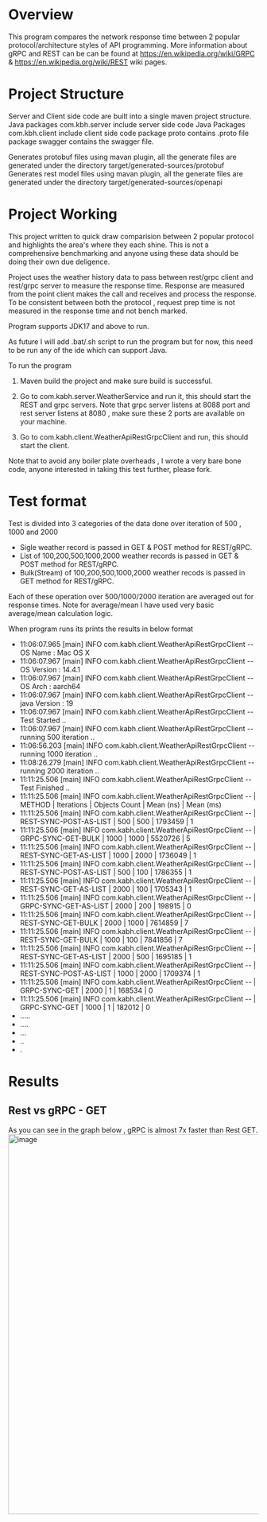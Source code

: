 # Overview

This program compares the network response time between 2 popular protocol/architecture styles  of API programming. 
More information about gRPC and REST can be can be found at https://en.wikipedia.org/wiki/GRPC & https://en.wikipedia.org/wiki/REST wiki pages. 


# Project Structure

Server and Client side code are built into a single maven project structure. 
Java packages com.kbh.server include  server side code
Java Packages com.kbh.client include client side code
package proto contains .proto file
package swagger contains the swagger file.

Generates protobuf files using mavan plugin, all the generate files are generated under the directory target/generated-sources/protobuf
Generates rest model files using mavan plugin, all the generate files are generated under the directory target/generated-sources/openapi

# Project Working

This project written to quick draw comparision between 2 popular protocol and highlights the area's where they each shine. This is not a comprehensive benchmarking and anyone using these data should be doing their own due deligence.

Project uses the weather history data to pass between rest/grpc client and rest/grpc server to measure the response time. 
Response are measured from the point client makes the call and receives and process the response. To be consistent between both the protocol , request prep time is not measured in the response time and not bench marked. 

Program supports JDK17 and above to run. 

As future I will add .bat/.sh script to run the program but for now, this need to be run any of the ide which can support Java.

To run the program 
1. Maven build the project and make sure build is successful.
2. Go to com.kabh.server.WeatherService and run it, this should start the REST and grpc servers.
   Note that grpc server listens at 8088 port and rest server listens at 8080 , make sure these 2 ports are available on your machine.

3. Go to com.kabh.client.WeatherApiRestGrpcClient and run, this should start the client.

Note that to avoid any boiler plate overheads , I wrote a very bare bone code, anyone interested in taking this test further, please fork.


# Test format 

Test is divided into 3 categories of the data done over iteration of 500 , 1000 and 2000

- Sigle weather record is passed in GET & POST method for REST/gRPC.
- List of 100,200,500,1000,2000 weather records is passed in GET & POST method for REST/gRPC.
- Bulk(Stream) of 100,200,500,1000,2000 weather recods is passed in GET method for REST/gRPC.

Each of these operation over 500/1000/2000 iteration are averaged out for response times.
Note for average/mean I have used very basic average/mean calculation logic. 

When program runs its prints the results in below format 

- 11:06:07.965 [main] INFO com.kabh.client.WeatherApiRestGrpcClient -- OS Name : Mac OS X
- 11:06:07.967 [main] INFO com.kabh.client.WeatherApiRestGrpcClient -- OS Version : 14.4.1
- 11:06:07.967 [main] INFO com.kabh.client.WeatherApiRestGrpcClient -- OS Arch : aarch64
- 11:06:07.967 [main] INFO com.kabh.client.WeatherApiRestGrpcClient -- java Version : 19
- 11:06:07.967 [main] INFO com.kabh.client.WeatherApiRestGrpcClient -- Test Started ..
- 11:06:07.967 [main] INFO com.kabh.client.WeatherApiRestGrpcClient -- running 500 iteration ..
- 11:06:56.203 [main] INFO com.kabh.client.WeatherApiRestGrpcClient -- running 1000 iteration ..
- 11:08:26.279 [main] INFO com.kabh.client.WeatherApiRestGrpcClient -- running 2000 iteration ..
- 11:11:25.506 [main] INFO com.kabh.client.WeatherApiRestGrpcClient -- Test Finished ..
- 11:11:25.506 [main] INFO com.kabh.client.WeatherApiRestGrpcClient -- | METHOD | Iterations | Objects Count | Mean (ns) | Mean (ms)
- 11:11:25.506 [main] INFO com.kabh.client.WeatherApiRestGrpcClient -- | REST-SYNC-POST-AS-LIST | 500 | 500  | 1793459 | 1
- 11:11:25.506 [main] INFO com.kabh.client.WeatherApiRestGrpcClient -- | GRPC-SYNC-GET-BULK | 1000 | 1000  | 5520726 | 5
- 11:11:25.506 [main] INFO com.kabh.client.WeatherApiRestGrpcClient -- | REST-SYNC-GET-AS-LIST | 1000 | 2000  | 1736049 | 1
- 11:11:25.506 [main] INFO com.kabh.client.WeatherApiRestGrpcClient -- | REST-SYNC-POST-AS-LIST | 500 | 100  | 1786355 | 1
- 11:11:25.506 [main] INFO com.kabh.client.WeatherApiRestGrpcClient -- | REST-SYNC-GET-AS-LIST | 2000 | 100  | 1705343 | 1
- 11:11:25.506 [main] INFO com.kabh.client.WeatherApiRestGrpcClient -- | GRPC-SYNC-GET-AS-LIST | 2000 | 200  | 198915 | 0
- 11:11:25.506 [main] INFO com.kabh.client.WeatherApiRestGrpcClient -- | REST-SYNC-GET-BULK | 2000 | 1000  | 7614859 | 7
- 11:11:25.506 [main] INFO com.kabh.client.WeatherApiRestGrpcClient -- | REST-SYNC-GET-BULK | 1000 | 100  | 7841856 | 7
- 11:11:25.506 [main] INFO com.kabh.client.WeatherApiRestGrpcClient -- | REST-SYNC-GET-AS-LIST | 2000 | 500  | 1695185 | 1
- 11:11:25.506 [main] INFO com.kabh.client.WeatherApiRestGrpcClient -- | REST-SYNC-POST-AS-LIST | 1000 | 2000  | 1709374 | 1
- 11:11:25.506 [main] INFO com.kabh.client.WeatherApiRestGrpcClient -- | GRPC-SYNC-GET | 2000 | 1  | 168534 | 0
- 11:11:25.506 [main] INFO com.kabh.client.WeatherApiRestGrpcClient -- | GRPC-SYNC-GET | 1000 | 1  | 182012 | 0
- .....
- ....
- ...
- ..
- .


# Results

## Rest vs gRPC - GET

As you can see in the graph below , gRPC is almost 7x faster than Rest GET. 
<img width="765" alt="image" src="https://github.com/kabhishek01/rest-grpc-benchmarking/assets/11838719/f66587ad-bd42-4fdd-b37b-545d0c6fe1ef">




